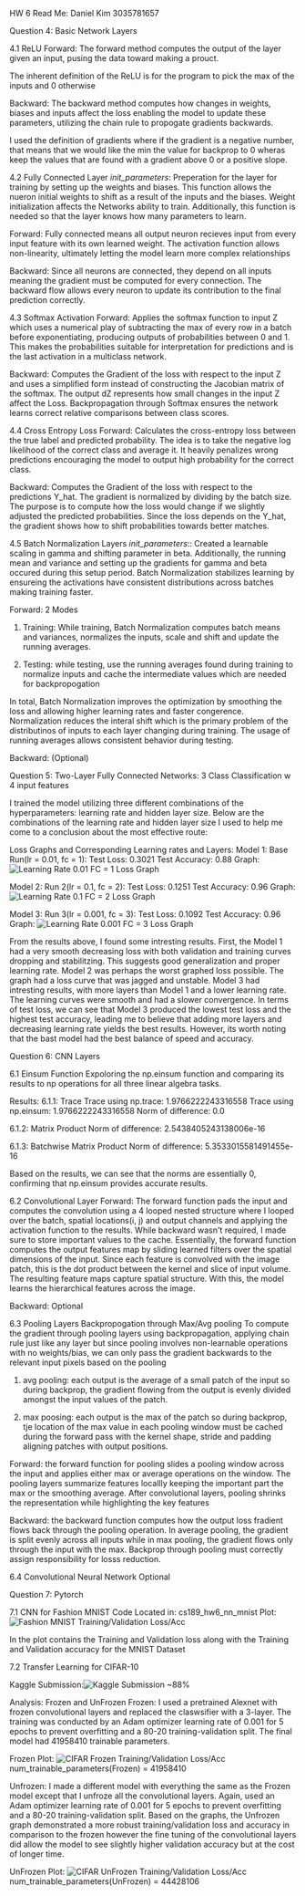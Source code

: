 HW 6 Read Me: Daniel Kim 3035781657

Question 4: Basic Network Layers

4.1 ReLU
Forward: 
The forward method computes the output of the layer given an input, pusing the data toward making a prouct. 

The inherent definition of the ReLU is for the program to pick the max of the inputs and 0 otherwise

Backward:
The backward method computes how changes in weights, biases and inputs affect the loss enabling the model to update these parameters, utilizing the chain rule to propogate gradients backwards.

I used the definition of gradients where if the gradient is a negative number, that means that we would like the min the value for backprop to 0 wheras keep the values that are found with a gradient above 0 or a positive slope.


4.2 Fully Connected Layer
_init_parameters_:
Preperation for the layer for training by setting up the weights and biases. This function allows the nueron initial weights to shift as a result of the inputs and the biases. Weight initialization affects the Networks ability to train. Additionally, this function is needed so that the layer knows how many parameters to learn.


Forward: 
Fully connected means all output neuron recieves input from every input feature with its own learned weight. The activation function allows non-linearity, ultimately letting the model learn more complex relationships


Backward: 
Since all neurons are connected, they depend on all inputs meaning the gradient must be computed for every connection. The backward flow allows every neuron to update its contribution to the final prediction correctly.



4.3 Softmax Activation
Forward: 
Applies the softmax function to input Z which uses a numerical play of subtracting the max of every row in a batch before exponentiating, producing outputs of probabilities between 0 and 1. This makes the probabilities suitable for interpretation for predictions and is the last activation in a multiclass network.


Backward: 
Computes the Gradient of the loss with respect to the input Z and uses a simplified form instead of constructing the Jacobian matrix of the softmax. The output dZ represents how small changes in the input Z affect the Loss. Backpropagation through Softmax ensures the network learns correct relative comparisons between class scores.



4.4 Cross Entropy Loss
Forward: 
Calculates the cross-entropy loss between the true label and predicted probability. The idea is to take the negative log likelihood of the correct class and average it. It heavily penalizes wrong predictions encouraging the model to output high probability for the correct class.


Backward: 
Computes the Gradient of the loss with respect to the predictions Y_hat. The gradient is normalized by dividing by the batch size. The purpose is to compute how the loss would change if we slightly adjusted the predicted probabilities. Since the loss depends on the Y_hat, the gradient shows how to shift probabilities towards better matches. 



4.5 Batch Normalization Layers
_init_parameters_::
Created a learnable scaling in gamma and shifting parameter in beta. Additionally, the running mean and variance and setting up the gradients for gamma and beta occured during this setup period. Batch Normalization stabilizes learning by ensureing the activations have consistent distributions across batches making training faster. 

Forward: 
2 Modes

1) Training: While training, Batch Normalization computes batch means and variances, normalizes the inputs, scale and shift and update the running averages. 

2) Testing: while testing, use the running averages found during training to normalize inputs and cache the intermediate values which are needed for backpropogation

In total, Batch Normalization improves the optimization by smoothing the loss and allowing higher learning rates and faster congerence. Normalization reduces the interal shift which is the primary problem of the distributinos of inputs to each layer changing during training. The usage of running averages allows consistent behavior during testing.


Backward: 
(Optional)



Question 5: Two-Layer Fully Connected Networks:
3 Class Classification w 4 input features

I trained the model utilizing three different combinations of the hyperparameters: learning rate and hidden layer size. Below are the combinations of the learning rate and hidden layer size I used to help me come to a conclusion about the most effective route:

Loss Graphs and Corresponding Learning rates and Layers:
Model 1: Base Run(lr = 0.01, fc = 1): Test Loss: 0.3021 Test Accuracy: 0.88
Graph: ![Learning Rate 0.01 FC = 1 Loss Graph](code/loss_graphs/fc1.png)

Model 2: Run 2(lr = 0.1, fc = 2): Test Loss: 0.1251 Test Accuracy: 0.96
Graph: ![Learning Rate 0.1 FC = 2 Loss Graph](code/loss_graphs/fc2.png)

Model 3: Run 3(lr = 0.001, fc = 3): Test Loss: 0.1092 Test Accuracy: 0.96
Graph: ![Learning Rate 0.001 FC = 3 Loss Graph](code/loss_graphs/fc3.png)

From the results above, I found some intresting results. First, the Model 1 had a very smooth decreasing loss with both validation and training curves dropping and stabilitzing. This suggests good generalization and proper learning rate. Model 2 was perhaps the worst graphed loss possible. The graph had a loss curve that was jagged and unstable. Model 3 had intresting results, with more layers than Model 1 and a lower learning rate. The learning curves were smooth and had a slower convergence. In terms of test loss, we can see that Model 3 produced the lowest test loss and the highest test accuracy, leading me to believe that adding more layers and decreasing learning rate yields the best results. However, its worth noting that the bast model had the best balance of speed and accuracy.



Question 6: CNN Layers

6.1 Einsum Function
Expoloring the np.einsum function and comparing its results to np operations for all three linear algebra tasks.


Results:
6.1.1: Trace
Trace using np.trace: 1.9766222243316558
Trace using np.einsum: 1.9766222243316558
Norm of difference: 0.0

6.1.2: Matrix Product
Norm of difference: 2.5438405243138006e-16

6.1.3: Batchwise Matrix Product
Norm of difference: 5.3533015581491455e-16

Based on the results, we can see that the norms are essentially 0, confirming that np.einsum provides accurate results.


6.2 Convolutional Layer
Forward: 
The forward function pads the input and computes the convolution using a 4 looped nested structure where I looped over the batch, spatial locations(i, j) and output channels and applying the activation function to the results. While backward wasn't required, I made sure to store important values to the cache. Essentially, the forward function computes the output features map by sliding learned filters over the spatial dimensions of the input.  Since each feature is convolved with the image patch, this is the dot product between the kernel and slice of input volume. The resulting feature maps capture spatial structure. With this, the model learns the hierarchical features across the image.


Backward: Optional


6.3 Pooling Layers
Backpropogation through Max/Avg pooling
To compute the gradient through pooling layers using backpropagation, applying chain rule just like any layer but since pooling involves non-learnable operations with no weights/bias, we can only pass the gradient backwards to the relevant input pixels based on the pooling

1) avg pooling: each output is the average of a small patch of the input so during backprop, the gradient flowing from the output is evenly divided amongst the input values of the patch. 

2) max poosing: each output is the max of the patch so during backprop, tje location of the max value in each pooling window must be cached during the forward pass with the kernel shape, stride and padding aligning patches with output positions.

Forward:
the forward function for pooling slides a pooling window across the input and applies either max or average operations on the window. The pooling layers summarize features locallly keeping the important part the max or the smoothing average. After convolutional layers, pooling shrinks the representation while highlighting the key features

Backward:
the backward function computes how the output loss fradient flows back through the pooling operation. In average pooling, the gradient is split evenly across all inputs while in max pooling, the gradient flows only through the input with the max. Backprop through pooling must correctly assign responsibility for losss reduction.


6.4 Convolutional Neural Network
Optional


Question 7: Pytorch

7.1 CNN for Fashion MNIST
Code Located in: cs189_hw6_nn_mnist
Plot: ![Fashion MNIST Training/Validation Loss/Acc](code/cifar_mnist_tlearning/task1MNIST_plot.png)

In the plot contains the Training and Validation loss along with the Training and Validation accuracy for the MNIST Dataset


7.2 Transfer Learning for CIFAR-10

Kaggle Submission:![Kaggle Submission ~88%](code/cifar_mnist_tlearning/kaggle_submission.png)


Analysis: Frozen and UnFrozen
Frozen:
I used a pretrained Alexnet with frozen convolutional layers and replaced the claswsifier with a 3-layer. The training was conducted by an Adam optimizer learning rate of 0.001 for 5 epochs to prevent overfitting and a 80-20 training-validation split. The final model had 41958410 trainable parameters.

Frozen Plot: ![CIFAR Frozen Training/Validation Loss/Acc](code/cifar_mnist_tlearning/task2CIFAR_frozen_plot.png)
num_trainable_parameters(Frozen) = 41958410

Unfrozen: 
I made a different model with everything the same as the Frozen model except that I unfroze all the convolutional layers. Again, used an Adam optimizer learning rate of 0.001 for 5 epochs to prevent overfitting and a 80-20 training-validation split. Based on the graphs, the Unfrozen graph demonstrated a more robust training/validation loss and accuracy in comparison to the frozen however the fine tuning of the convolutional layers did allow the model to see slightly higher validation accuracy but at the cost of longer time.

UnFrozen Plot: ![CIFAR UnFrozen Training/Validation Loss/Acc](code/cifar_mnist_tlearning/task2CIFAR_unfrozen_plot.png)
num_trainable_parameters(UnFrozen) = 44428106